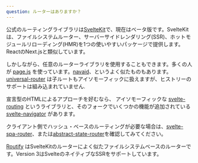 ```yaml
---
question: ルーターはありますか？
---
```


公式のルーティングライブラリは[SvelteKit](https://kit.svelte.dev/)で、現在はベータ版です。SvelteKitは、ファイルシステムルーター、サーバーサイドレンダリング(SSR)、ホットモジュールリローディング(HMR)を1つの使いやすいパッケージで提供します。ReactのNext.jsと類似しています。

しかしながら、任意のルーターライブラリを使用することもできます。多くの人が [page.js](https://github.com/visionmedia/page.js) を使っています。[navaid](https://github.com/lukeed/navaid)、というよく似たものもあります。[universal-router](https://github.com/kriasoft/universal-router) は子ルートもアイソモーフィックに扱えますが、ヒストリーのサポートは組み込まれていません.

宣言型のHTMLによるアプローチを好むなら、 アイソモーフィックな [svelte-routing](https://github.com/EmilTholin/svelte-routing) というライブラリと、そのフォークでいくつかの機能が追加されている [svelte-navigator](https://github.com/mefechoel/svelte-navigator) があります。

クライアント側でハッシュ・ベースのルーティングが必要な場合は、[svelte-spa-router](https://github.com/ItalyPaleAle/svelte-spa-router)、または[abstract-state-router](https://github.com/TehShrike/abstract-state-router/)を確認してみてください。

[Routify](https://routify.dev) はSvelteKitのルーターによく似たファイルシステムベースのルーターです。Version 3はSvelteのネイティブなSSRをサポートしています。
